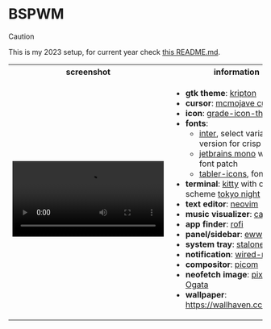 # BSPWM

> [!CAUTION]
> This is my 2023 setup, for current year check [this README.md](../README.md).

<table>
  <tbody>
    <tr>
      <th align="center" width="70%">screenshot</th>
      <th align="center" width="30%">information</th>
    </tr>
    <tr>
      <td>
        <video src="https://user-images.githubusercontent.com/90615002/193978023-5037d29e-8fd5-4fbb-ae56-c7a7fd0500e2.mp4"></video>
      </td>
      <td>
        <ul>
          <li><strong>gtk theme</strong>: <a href="https://www.pling.com/p/1365372/">kripton</a></li>
          <li><strong>cursor</strong>: <a href="https://www.pling.com/p/1355701/">mcmojave cursors</a></li>
          <li><strong>icon</strong>: <a href="https://www.pling.com/p/1586828">grade-icon-theme</a></li>
          <li><strong>fonts</strong>:
            <ul>
              <li><a href="https://github.com/rsms/inter">inter</a>, select variable version for crisp render</li>
              <li><a href="https://github.com/JetBrains/JetBrainsMono">jetbrains mono</a> with nerd font patch</li>
              <li><a href="https://github.com/tabler/tabler-icons">tabler-icons</a>, font icon</li>
            </ul>
          </li>
          <li><strong>terminal</strong>: <a href="https://github.com/kovidgoyal/kitty">kitty</a> with color scheme <a href="https://github.com/folke/tokyonight.nvim/blob/main/extras/kitty/tokyonight_night.conf">tokyo night</a></li>
          <li><strong>text editor</strong>: <a href="https://github.com/neovim/neovim">neovim</a></li>
          <li><strong>music visualizer</strong>: <a href="https://github.com/karlstav/cava">cava</a></li>
          <li><strong>app finder</strong>: <a href="https://github.com/davatorium/rofi">rofi</a></li>
          <li><strong>panel/sidebar</strong>: <a href="https://github.com/elkowar/eww">eww</a></li>
          <li><strong>system tray</strong>: <a href="https://github.com/kolbusa/stalonetray/">stalonetray</a></li>
          <li><strong>notification</strong>: <a href="https://github.com/Toqozz/wired-notify">wired-notify</a></li>
          <li><strong>compositor</strong>: <a href="https://github.com/yshui/picom">picom</a></li>
          <li><strong>neofetch image</strong>: <a href="https://www.pixiv.net/en/artworks/90655690">pixiv: Aoi Ogata</a></li>
          <li><strong>wallpaper</strong>: <a href="https://wallhaven.cc/w/nkxr6q">https://wallhaven.cc/w/nkxr6q</a></li>
        </ul>
      </td>
    </tr>
  </tbody>
</table>
